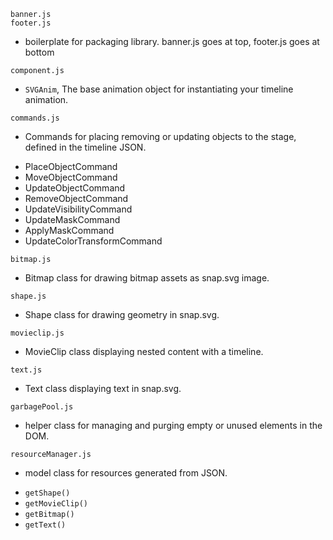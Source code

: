 
`banner.js`  
`footer.js`  
  - boilerplate for packaging library. banner.js goes at top, footer.js goes at bottom

`component.js`  
  - `SVGAnim`, The base animation object for instantiating your timeline animation.

`commands.js`  
  - Commands for placing removing or updating objects to the stage, defined in the timeline JSON.
* PlaceObjectCommand
* MoveObjectCommand
* UpdateObjectCommand
* RemoveObjectCommand
* UpdateVisibilityCommand
* UpdateMaskCommand
* ApplyMaskCommand
* UpdateColorTransformCommand

`bitmap.js`  
  - Bitmap class for drawing bitmap assets as snap.svg image.

`shape.js`  
  - Shape class for drawing geometry in snap.svg.

`movieclip.js`  
  - MovieClip class displaying nested content with a timeline.

`text.js`  
  - Text class displaying text in snap.svg.

`garbagePool.js`   
  - helper class for managing and purging empty or unused elements in the DOM.

`resourceManager.js`  
  - model class for resources generated from JSON.
  * `getShape()`
  * `getMovieClip()`
  * `getBitmap()`
  * `getText()`
